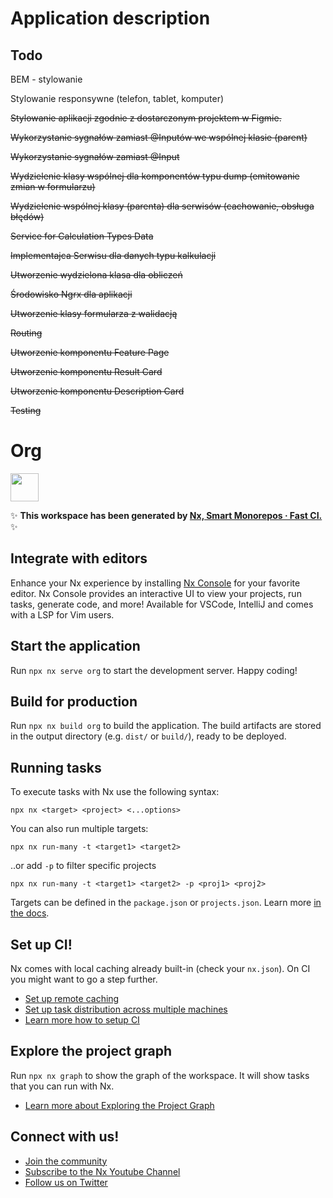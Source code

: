 # Application description

## Todo
BEM  - stylowanie

Stylowanie responsywne (telefon, tablet, komputer)

<s>Stylowanie aplikacji zgodnie z dostarczonym projektem w Figmie.</s>

<s>Wykorzystanie sygnałów zamiast @Inputów we wspólnej klasie (parent)</s>

<s>Wykorzystanie sygnałów zamiast @Input</s>

<s>Wydzielenie klasy wspólnej dla komponentów typu dump (emitowanie zmian w  formularzu)  </s>

<s>Wydzielenie wspólnej klasy (parenta) dla serwisów (cachowanie, obsługa błędów)</s>

<s>Service for Calculation Types Data</s>

<s>Implementajca Serwisu dla danych typu kalkulacji</s> 

<s>Utworzenie wydzielona klasa dla obliczeń</s>

<s>Środowisko Ngrx dla aplikacji</s>

<s>Utworzenie klasy formularza z walidacją</s>

<s>Routing</s>

<s>Utworzenie komponentu Feature Page</s>

<s>Utworzenie komponentu Result Card</s>

<s>Utworzenie komponentu Description Card </s>

<s>Testing</s>
# Org

<a alt="Nx logo" href="https://nx.dev" target="_blank" rel="noreferrer"><img src="https://raw.githubusercontent.com/nrwl/nx/master/images/nx-logo.png" width="45"></a>

✨ **This workspace has been generated by [Nx, Smart Monorepos · Fast CI.](https://nx.dev)** ✨

## Integrate with editors

Enhance your Nx experience by installing [Nx Console](https://nx.dev/nx-console) for your favorite editor. Nx Console
provides an interactive UI to view your projects, run tasks, generate code, and more! Available for VSCode, IntelliJ and
comes with a LSP for Vim users.

## Start the application

Run `npx nx serve org` to start the development server. Happy coding!

## Build for production

Run `npx nx build org` to build the application. The build artifacts are stored in the output directory (e.g. `dist/` or `build/`), ready to be deployed.

## Running tasks

To execute tasks with Nx use the following syntax:

```
npx nx <target> <project> <...options>
```

You can also run multiple targets:

```
npx nx run-many -t <target1> <target2>
```

..or add `-p` to filter specific projects

```
npx nx run-many -t <target1> <target2> -p <proj1> <proj2>
```

Targets can be defined in the `package.json` or `projects.json`. Learn more [in the docs](https://nx.dev/features/run-tasks).

## Set up CI!

Nx comes with local caching already built-in (check your `nx.json`). On CI you might want to go a step further.

- [Set up remote caching](https://nx.dev/features/share-your-cache)
- [Set up task distribution across multiple machines](https://nx.dev/nx-cloud/features/distribute-task-execution)
- [Learn more how to setup CI](https://nx.dev/recipes/ci)

## Explore the project graph

Run `npx nx graph` to show the graph of the workspace.
It will show tasks that you can run with Nx.

- [Learn more about Exploring the Project Graph](https://nx.dev/core-features/explore-graph)

## Connect with us!

- [Join the community](https://nx.dev/community)
- [Subscribe to the Nx Youtube Channel](https://www.youtube.com/@nxdevtools)
- [Follow us on Twitter](https://twitter.com/nxdevtools)
